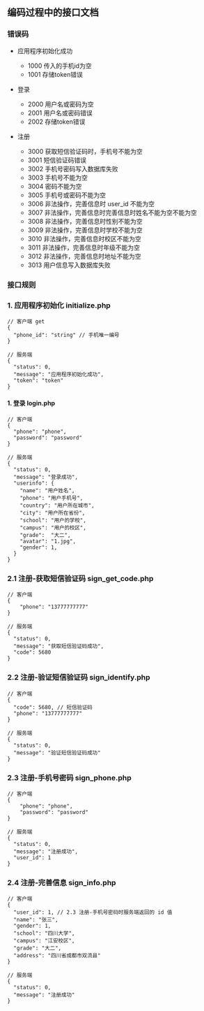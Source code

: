 ## 编码过程中的接口文档

### 错误码

+ 应用程序初始化成功
  - 1000 传入的手机id为空
  - 1001 存储token错误

+ 登录
  - 2000 用户名或密码为空
  - 2001 用户名或密码错误
  - 2002 存储token错误
+ 注册
  - 3000 获取短信验证码时，手机号不能为空
  - 3001 短信验证码错误
  - 3002 手机号密码写入数据库失败
  - 3003 手机号不能为空
  - 3004 密码不能为空
  - 3005 手机号或密码不能为空
  - 3006 非法操作，完善信息时 user_id 不能为空
  - 3007 非法操作，完善信息时完善信息时姓名不能为空不能为空
  - 3008 非法操作，完善信息时性别不能为空
  - 3009 非法操作，完善信息时学校不能为空
  - 3010 非法操作，完善信息时校区不能为空
  - 3011 非法操作，完善信息时年级不能为空
  - 3012 非法操作，完善信息时地址不能为空
  - 3013 用户信息写入数据库失败
  

### 接口规则

### 1. 应用程序初始化 initialize.php 

    // 客户端 get
    {
      "phone_id": "string" // 手机唯一编号
    }
    
    // 服务端
    {
      "status": 0,
      "message": "应用程序初始化成功",
      "token": "token"
    }
  

#### 1. 登录 login.php
   
    // 客户端
    {
      "phone": "phone",
      "password": "password"
    }
  
    // 服务端
    {
      "status": 0,
      "message": "登录成功",
      "userinfo": {
        "name": "用户姓名",
        "phone": "用户手机号",
        "country": "用户所在城市",
        "city": "用户所在省份",
        "school": "用户的学校",
        "campus": "用户的校区",
        "grade":  "大二",
        "avatar": "1.jpg",
        "gender": 1,
      }
    }


### 2.1 注册-获取短信验证码 sign_get_code.php
    
    // 客户端
    {
        "phone": "13777777777"
    }
      
    // 服务端
    {
      "status": 0,
      "message": "获取短信验证码成功",
      "code": 5680
    }
   
   
### 2.2 注册-验证短信验证码 sign_identify.php
    
    // 客户端
    {
      "code": 5680, // 短信验证码
      "phone": "13777777777"
    }
      
    // 服务端
    {
      "status": 0,
      "message": "验证短信验证码成功"     
    }

### 2.3 注册-手机号密码 sign_phone.php

    // 客户端
    {
        "phone": "phone",
        "password": "password"
    }
      
    // 服务端
    {
      "status": 0,
      "message": "注册成功", 
      "user_id": 1
    }
  
 
### 2.4 注册-完善信息 sign_info.php

    // 客户端
    {
      "user_id": 1, // 2.3 注册-手机号密码时服务端返回的 id 值
      "name": "张三",
      "gender": 1,
      "school": "四川大学",
      "campus": "江安校区",
      "grade": "大二",
      "address": "四川省成都市双流县"
    }
      
    // 服务端
    {
      "status": 0,
      "message": "注册成功"    
    }  
